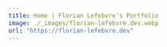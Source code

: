 ```yaml
---
title: Home | Florian Lefebvre's Portfolio
image: ./_images/florian-lefebvre.dev.webp
url: "https://florian-lefebvre.dev"
---
```

